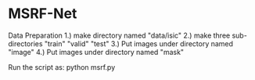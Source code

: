 # MSRF-Net
Data Preparation
1.) make directory named "data/isic"
2.) make three sub-directories "train" "valid" "test"
3.) Put images under directory named "image"
4.) Put images under directory named "mask"

Run the script as:
python msrf.py
